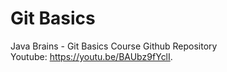 # Git Basics
Java Brains - Git Basics Course Github Repository</br>
Youtube: https://youtu.be/BAUbz9fYclI.
